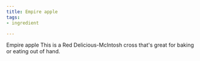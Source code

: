 ```yaml
---
title: Empire apple
tags:
- ingredient

---
```

Empire apple This is a Red Delicious-McIntosh cross that's great for baking or eating out of hand.
